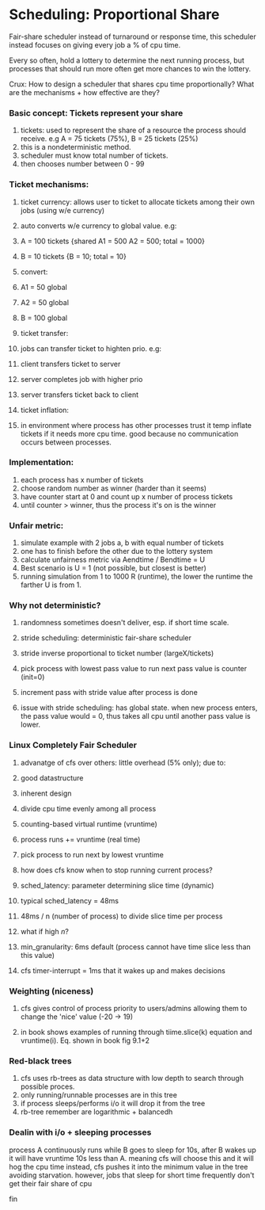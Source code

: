 # Scheduling: Proportional Share

Fair-share scheduler instead of turnaround or response time, this scheduler
instead focuses on giving every job a % of cpu time.

Every so often, hold a lottery to determine the next running process, but
processes that should run more often get more chances to win the lottery.

Crux: How to design a scheduler that shares cpu time proportionally? What are
the mechanisms + how effective are they?

### Basic concept: Tickets represent your share
1. tickets: used to represent the share of a resource the process 
 should receive. e.g A = 75 tickets (75%), B = 25 tickets (25%)
1. this is a nondeterministic method.
1. scheduler must know total number of tickets.
1. then chooses number between 0 - 99

### Ticket mechanisms:
1. ticket currency: allows user to ticket to allocate tickets among their 
 own jobs (using w/e currency)
1. auto converts w/e currency to global value. e.g:
 1. A = 100 tickets {shared A1 = 500 A2 = 500; total = 1000}
 1. B = 10 tickets {B = 10; total = 10}
 1. convert:
  1. A1 = 50 global
  1. A2 = 50 global
  1. B  = 100 global


1. ticket transfer:
 1. jobs can transfer ticket to highten prio. e.g:
  1. client transfers ticket to server
  1. server completes job with higher prio
  1. server transfers ticket back to client

1. ticket inflation:
 1. in environment where process has other processes trust it temp inflate
     tickets if it needs more cpu time. good because no communication 
     occurs between processes.

### Implementation:
1. each process has x number of tickets
1. choose random number as winner (harder than it seems)
1. have counter start at 0 and count up x number of process tickets
1. until counter > winner, thus the process it's on is the winner

### Unfair metric:
1. simulate example with 2 jobs a, b with equal number of tickets
1. one has to finish before the other due to the lottery system
1. calculate unfairness metric via Aendtime / Bendtime = U
1. Best scenario is U = 1 (not possible, but closest is better)
1. running simulation from 1 to 1000 R (runtime), the lower the runtime the 
 farther U is from 1. 

### Why not deterministic?
1. randomness sometimes doesn't deliver, esp. if short time scale.
1. stride scheduling: deterministic fair-share scheduler
 1. stride inverse proportional to ticket number (largeX/tickets)
 1. pick process with lowest pass value to run next pass value is 
     counter (init=0)
 1. increment pass with stride value after process is done

1. issue with stride scheduling: has global state. when new process enters, 
 the pass value would = 0, thus takes all cpu until another pass 
 value is lower.

### Linux Completely Fair Scheduler
1. advanatge of cfs over others: little overhead (5% only); due to:
 1. good datastructure
 1. inherent design

1. divide cpu time evenly among all process
1. counting-based virtual runtime (vruntime)
1. process runs += vruntime (real time)
1. pick process to run next by lowest vruntime

1. how does cfs know when to stop running current process?
 1. sched_latency: parameter determining slice time (dynamic)
 1. typical sched_latency = 48ms
 1. 48ms / n (number of process) to divide slice time per process

1. what if high *n*?
 1. min_granularity: 6ms default (process cannot have time slice less
     than this value)

1. cfs timer-interrupt = 1ms that it wakes up and makes decisions

### Weighting (niceness)
1. cfs  gives control of process priority to users/admins allowing them 
 to change the 'nice' value (-20 -> 19)

1. in book shows examples of running through tiime.slice(k) equation
 and vruntime(i). Eq. shown in book fig 9.1+2

### Red-black trees
1. cfs uses rb-trees as data structure with low depth to search through
 possible proces.
 1. only running/runnable processes are in this tree
 1. if process sleeps/performs i/o it will drop it from the tree
 1. rb-tree remember are logarithmic + balancedh

### Dealin with i/o + sleeping processes

process A continuously runs while B goes to sleep for 10s, after B wakes
up it will have vruntime 10s less than A. meaning cfs will choose this and 
it will hog the cpu time instead, cfs pushes it into the minimum value
in the tree avoiding starvation. however, jobs that sleep for short time 
frequently don't get their fair share of cpu

fin
